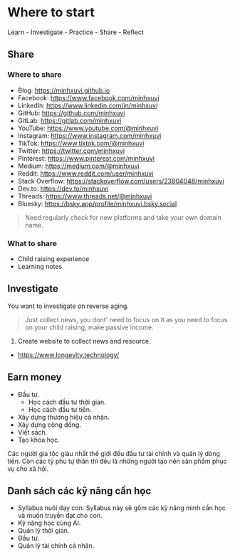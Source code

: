 # Where to start

Learn - Investigate - Practice - Share - Reflect

## Share

### Where to share

- Blog: <https://minhxuvi.github.io>
- Facebook: <https://www.facebook.com/minhxuvi>
- LinkedIn: <https://www.linkedin.com/in/minhxuvi>
- GitHub: <https://github.com/minhxuvi>
- GitLab: <https://gitlab.com/minhxuvi>
- YouTube: <https://www.youtube.com/@minhxuvi>
- Instagram: <https://www.instagram.com/minhxuvi>
- TikTok: <https://www.tiktok.com/@minhxuvi>
- Twitter: <https://twitter.com/minhxuvi>
- Pinterest: <https://www.pinterest.com/minhxuvi>
- Medium: <https://medium.com/@minhxuvi>
- Reddit: <https://www.reddit.com/user/minhxuvi>
- Stack Overflow: <https://stackoverflow.com/users/23804048/minhxuvi>
- Dev.to: <https://dev.to/minhxuvi>
- Threads: <https://www.threads.net/@minhxuvi>
- Bluesky: <https://bsky.app/profile/minhxuvi.bsky.social>

> Need regularly check for new platforms and take your own domain name.
>
### What to share

- Child raising experience
- Learning notes

## Investigate

You want to investigate on reverse aging.
> Just collect news, you dont' need to focus on it as you need to focus on your child raising, make passive income.

1. Create website to collect news and resource.

- <https://www.longevity.technology/>

## Earn money

- Đầu tư.
  - Học cách đầu tư thời gian.
  - Học cách đầu tư tiền.
- Xây dựng thương hiệu cá nhân.
- Xây dựng cộng đồng.
- Viết sách.
- Tạo khóa học.

Các người gia tộc giàu nhất thế giới đều đầu tư tài chính và quản lý dòng tiền.
Còn các tỷ phú tự thân thì đều là những người tạo nên sản phẩm phục vụ cho xã hội.

## Danh sách các kỹ năng cần học

- Syllabus nuôi dạy con. Syllabus này sẽ gồm các kỹ năng mình cần học và muốn truyền đạt cho con.
- Kỹ năng học cùng AI.
- Quản lý thời gian.
- Đầu tư.
- Quản lý tài chính cá nhân.
